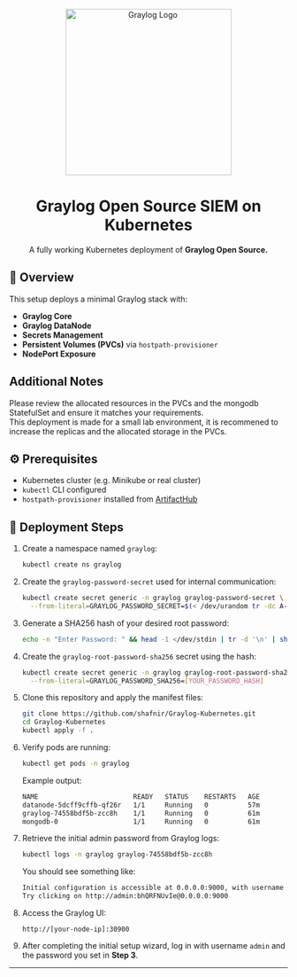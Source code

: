 <p align="center">
  <img src="https://upload.wikimedia.org/wikipedia/commons/thumb/b/b2/Graylog_logo.svg/2560px-Graylog_logo.svg.png?s=800&v=4" alt="Graylog Logo" width="300"/>
</p>

<h1 align="center">Graylog Open Source SIEM on Kubernetes</h1>

<p align="center">
  A fully working Kubernetes deployment of <strong>Graylog Open Source.</strong>
</p>



## 📌 Overview

This setup deploys a minimal Graylog stack with:

- **Graylog Core**
- **Graylog DataNode**
- **Secrets Management**
- **Persistent Volumes (PVCs)** via `hostpath-provisioner`
- **NodePort Exposure**

## Additional Notes

Please review the allocated resources in the PVCs and the mongodb StatefulSet and ensure it matches your requirements.  
This deployment is made for a small lab environment, it is recommened to increase the replicas and the allocated storage in the PVCs.


## ⚙️ Prerequisites

- Kubernetes cluster (e.g. Minikube or real cluster)  
- `kubectl` CLI configured  
- `hostpath-provisioner` installed from [ArtifactHub](https://artifacthub.io/packages/helm/rimusz/hostpath-provisioner)



## 🚀 Deployment Steps

1. Create a namespace named `graylog`:

    ```bash
    kubectl create ns graylog
    ```

2. Create the `graylog-password-secret` used for internal communication:

    ```bash
    kubectl create secret generic -n graylog graylog-password-secret \
      --from-literal=GRAYLOG_PASSWORD_SECRET=$(< /dev/urandom tr -dc A-Z-a-z-0-9 | head -c${1:-96}; echo)
    ```

3. Generate a SHA256 hash of your desired root password:

    ```bash
    echo -n "Enter Password: " && head -1 </dev/stdin | tr -d '\n' | sha256sum | cut -d" " -f1
    ```

4. Create the `graylog-root-password-sha256` secret using the hash:

    ```bash
    kubectl create secret generic -n graylog graylog-root-password-sha256 \
      --from-literal=GRAYLOG_PASSWORD_SHA256=[YOUR_PASSWORD_HASH]
    ```

5. Clone this repository and apply the manifest files:

    ```bash
    git clone https://github.com/shafnir/Graylog-Kubernetes.git
    cd Graylog-Kubernetes
    kubectl apply -f .
    ```

6. Verify pods are running:

    ```bash
    kubectl get pods -n graylog
    ```

    Example output:
    ```bash
    NAME                        READY   STATUS    RESTARTS   AGE
    datanode-5dcff9cffb-qf26r   1/1     Running   0          57m
    graylog-74558bdf5b-zcc8h    1/1     Running   0          61m
    mongodb-0                   1/1     Running   0          61m
    ```

7. Retrieve the initial admin password from Graylog logs:

    ```bash
    kubectl logs -n graylog graylog-74558bdf5b-zcc8h
    ```

    You should see something like:

    ```bash
    Initial configuration is accessible at 0.0.0.0:9000, with username 'admin' and password 'bhQRFNUvIe'.
    Try clicking on http://admin:bhQRFNUvIe@0.0.0.0:9000
    ```

8. Access the Graylog UI:

    ```
    http://[your-node-ip]:30900
    ```

9. After completing the initial setup wizard, log in with username `admin` and the password you set in **Step 3**.

---
